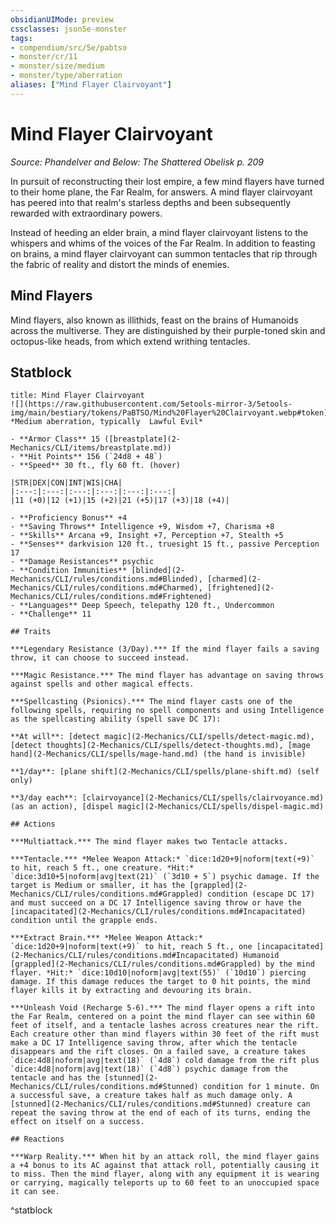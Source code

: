 ```yaml
---
obsidianUIMode: preview
cssclasses: json5e-monster
tags:
- compendium/src/5e/pabtso
- monster/cr/11
- monster/size/medium
- monster/type/aberration
aliases: ["Mind Flayer Clairvoyant"]
---
```

# Mind Flayer Clairvoyant
*Source: Phandelver and Below: The Shattered Obelisk p. 209*  

In pursuit of reconstructing their lost empire, a few mind flayers have turned to their home plane, the Far Realm, for answers. A mind flayer clairvoyant has peered into that realm's starless depths and been subsequently rewarded with extraordinary powers.

Instead of heeding an elder brain, a mind flayer clairvoyant listens to the whispers and whims of the voices of the Far Realm. In addition to feasting on brains, a mind flayer clairvoyant can summon tentacles that rip through the fabric of reality and distort the minds of enemies.

## Mind Flayers

Mind flayers, also known as illithids, feast on the brains of Humanoids across the multiverse. They are distinguished by their purple-toned skin and octopus-like heads, from which extend writhing tentacles.

## Statblock

```ad-statblock
title: Mind Flayer Clairvoyant
![](https://raw.githubusercontent.com/5etools-mirror-3/5etools-img/main/bestiary/tokens/PaBTSO/Mind%20Flayer%20Clairvoyant.webp#token)
*Medium aberration, typically  Lawful Evil*

- **Armor Class** 15 ([breastplate](2-Mechanics/CLI/items/breastplate.md))
- **Hit Points** 156 (`24d8 + 48`)
- **Speed** 30 ft., fly 60 ft. (hover)

|STR|DEX|CON|INT|WIS|CHA|
|:---:|:---:|:---:|:---:|:---:|:---:|
|11 (+0)|12 (+1)|15 (+2)|21 (+5)|17 (+3)|18 (+4)|

- **Proficiency Bonus** +4
- **Saving Throws** Intelligence +9, Wisdom +7, Charisma +8
- **Skills** Arcana +9, Insight +7, Perception +7, Stealth +5
- **Senses** darkvision 120 ft., truesight 15 ft., passive Perception 17
- **Damage Resistances** psychic
- **Condition Immunities** [blinded](2-Mechanics/CLI/rules/conditions.md#Blinded), [charmed](2-Mechanics/CLI/rules/conditions.md#Charmed), [frightened](2-Mechanics/CLI/rules/conditions.md#Frightened)
- **Languages** Deep Speech, telepathy 120 ft., Undercommon
- **Challenge** 11

## Traits

***Legendary Resistance (3/Day).*** If the mind flayer fails a saving throw, it can choose to succeed instead.

***Magic Resistance.*** The mind flayer has advantage on saving throws against spells and other magical effects.

***Spellcasting (Psionics).*** The mind flayer casts one of the following spells, requiring no spell components and using Intelligence as the spellcasting ability (spell save DC 17):

**At will**: [detect magic](2-Mechanics/CLI/spells/detect-magic.md), [detect thoughts](2-Mechanics/CLI/spells/detect-thoughts.md), [mage hand](2-Mechanics/CLI/spells/mage-hand.md) (the hand is invisible)

**1/day**: [plane shift](2-Mechanics/CLI/spells/plane-shift.md) (self only)

**3/day each**: [clairvoyance](2-Mechanics/CLI/spells/clairvoyance.md) (as an action), [dispel magic](2-Mechanics/CLI/spells/dispel-magic.md)

## Actions

***Multiattack.*** The mind flayer makes two Tentacle attacks.

***Tentacle.*** *Melee Weapon Attack:* `dice:1d20+9|noform|text(+9)` to hit, reach 5 ft., one creature. *Hit:* `dice:3d10+5|noform|avg|text(21)` (`3d10 + 5`) psychic damage. If the target is Medium or smaller, it has the [grappled](2-Mechanics/CLI/rules/conditions.md#Grappled) condition (escape DC 17) and must succeed on a DC 17 Intelligence saving throw or have the [incapacitated](2-Mechanics/CLI/rules/conditions.md#Incapacitated) condition until the grapple ends.

***Extract Brain.*** *Melee Weapon Attack:* `dice:1d20+9|noform|text(+9)` to hit, reach 5 ft., one [incapacitated](2-Mechanics/CLI/rules/conditions.md#Incapacitated) Humanoid [grappled](2-Mechanics/CLI/rules/conditions.md#Grappled) by the mind flayer. *Hit:* `dice:10d10|noform|avg|text(55)` (`10d10`) piercing damage. If this damage reduces the target to 0 hit points, the mind flayer kills it by extracting and devouring its brain.

***Unleash Void (Recharge 5-6).*** The mind flayer opens a rift into the Far Realm, centered on a point the mind flayer can see within 60 feet of itself, and a tentacle lashes across creatures near the rift. Each creature other than mind flayers within 30 feet of the rift must make a DC 17 Intelligence saving throw, after which the tentacle disappears and the rift closes. On a failed save, a creature takes `dice:4d8|noform|avg|text(18)` (`4d8`) cold damage from the rift plus `dice:4d8|noform|avg|text(18)` (`4d8`) psychic damage from the tentacle and has the [stunned](2-Mechanics/CLI/rules/conditions.md#Stunned) condition for 1 minute. On a successful save, a creature takes half as much damage only. A [stunned](2-Mechanics/CLI/rules/conditions.md#Stunned) creature can repeat the saving throw at the end of each of its turns, ending the effect on itself on a success.

## Reactions

***Warp Reality.*** When hit by an attack roll, the mind flayer gains a +4 bonus to its AC against that attack roll, potentially causing it to miss. Then the mind flayer, along with any equipment it is wearing or carrying, magically teleports up to 60 feet to an unoccupied space it can see.
```
^statblock